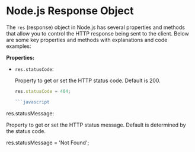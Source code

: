 # Node.js Response Object

The `res` (response) object in Node.js has several properties and methods that allow you to control the HTTP response being sent to the client. Below are some key properties and methods with explanations and code examples:

**Properties:**

- `res.statusCode`:

  Property to get or set the HTTP status code.
  Default is 200.

  ```javascript
  res.statusCode = 404;

  ```javascript

res.statusMessage:

Property to get or set the HTTP status message.
Default is determined by the status code.


res.statusMessage = 'Not Found';